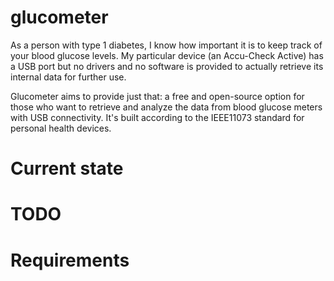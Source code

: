 # glucometer

As a person with type 1 diabetes, I know how important it is to keep track of your blood glucose levels.
My particular device (an Accu-Check Active) has a USB port but no drivers and no software is provided to actually retrieve its internal data for further use.

Glucometer aims to provide just that: a free and open-source option for those who want to retrieve and analyze the data from blood glucose meters with USB connectivity. It's built according to the IEEE11073 standard for personal health devices.

# Current state

# TODO

# Requirements
